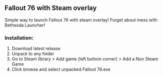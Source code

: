 ## Fallout 76 with Steam overlay
Simple way to launch Fallout 76 with steam overlay! Forget about mess with Bethesda Launcher!

### Installation:
1. Download latest release
2. Unpack to any folder
3. Go to Steam library > Add game (left bottom corner) > Add a Non Steam Game
4. Click browse and select unpacked Fallout 76.exe
